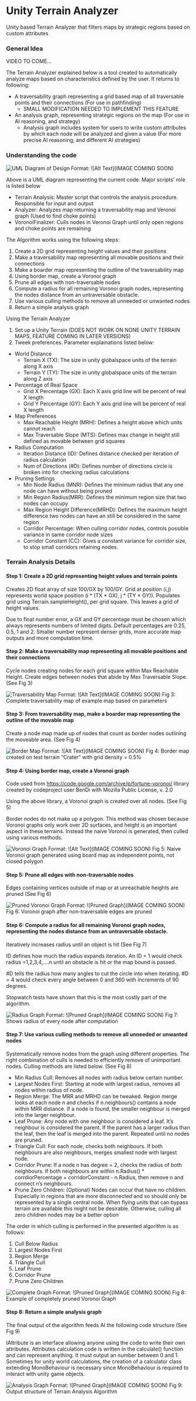 # Unity Terrain Analyzer
Unity based Terrain Analyzer that filters maps by strategic regions based on custom attributes 

### General Idea
VIDEO TO COME...

The Terrain Analyzer explained below is a tool created to automatically analyze maps based on characteristics defined by the user. It returns to following:
* A traversability graph representing a grid based map of all traversable points and their connections (For use in pathfinding)
  * SMALL MODIFICATION NEEDED TO IMPLEMENT THIS FEATURE
* An analysis graph, representing strategic regions on the map (For use in AI reasoning, and strategy)
  * Analysis graph includes system for users to write custom attributes by which each node will be analyzed and given a value (For more precise AI reasoning, and different AI strategies)
 
 
 
### Understanding the code
![UML Diagram of Design](/images/logo.png)
Format: ![Alt Text](IMAGE COMING SOON)


Above is a UML diagram representing the current code. Major scripts' role is listed below
* Terrain Analysis: Master script that controls the analysis procedure. Responsible for input and output
* Analyzer: Analyzes map returning a traversability map and Veronoi graph (Used to find choke points)
* VoronoiFinalizer: Culls nodes in Veronoi Graph until only open regions and choke points are remaining


The Algorithm works using the following steps:
1. Create a 2D grid representing height values and their positions
2. Make a traversability map representing all movable positions and their connections
3. Make a boarder map representing the outline of the traversability map
4. Using border map, create a Voronoi graph 
5. Prune all edges with non-traversable nodes
6. Compute a radius for all remaining Voronoi graph nodes, representing the nodes distance from an untraversable obstacle. 
7. Use various culling methods to remove all unneeded or unwanted nodes
8. Return a simple analysis graph


Using the Terrain Analyzer
1. Set up a Unity Terrain (DOES NOT WORK ON NONE UNITY TERRAIN MAPS, FEATURE COMING IN LATER VERSIONS)
2. Tweek preferences. Parameter explainations listed below:
  * World Distance
    * Terrain X (TX): The size in unity globalspace units of the terrain along X axis
    * Terrain Y (TY): The size in unity globalspace units of the terrain along Z axis
  * Percentage of Real Space
    * Grid X Percentage (GX): Each X axis grid line will be percent of real X length
    * Grid Y Percentage (GY): Each Y axis grid line will be percent of real X length
  * Map Preferences
    * Max Reachable Height (MRH): Defines a height above which units cannot reach
    * Max Traversable Slope (MTS): Defines max change in height still defined as movable between grid squares
  * Radius Computation
    * Iteration Distance (ID): Defines distance checked per iteration of radius calculation
    * Num of Directions (#D): Defines number of directions circle is broken into for checking radius calculations
  * Pruning Settings
    * Min Node Radius (MNR): Defines the minimum radius that any one node can have without being pruned
    * Min Region Radius(MRR): Defines the minimum region size that two nodes can occupy
    * Max Region Height Difference(MRHD): Defines the maximum height difference two nodes can have an still be considered in the same region
    * Corridor Percentage: When culling corridor nodes, controls possible variance in same corridor node sizes
    * Corridor Constant (CC): Gives a constant variance for corridor size, to stop small corridors retaining nodes. 



### Terrain Analysis Details


#### Step 1: Create a 2D grid representing height values and terrain points
Creates 2D float array of size 100/GX by 100/GY. Grid at position (i,j) represents world space position (i * (TX * GX), j * (TY * GY)). Populates grid using Terrain.sampleHeight(), per grid square. This leaves a grid of height values. 

Due to float number error, a GX and GY percentage must be chosen which always represents numbers of limited digits. Default percentages are 0.25, 0.5, 1 and 2. Smaller number represent denser grids, more accurate map outputs and more computation time. 


#### Step 2: Make a traversability map representing all movable positions and their connections
Cycle nodes creating nodes for each grid square within Max Reachable Height. Create edges between nodes that abide by Max Traversable Slope. (See Fig 3)

![Traversability Map](/images/logo.png)
Format: ![Alt Text](IMAGE COMING SOON)
Fig 3: Complete traversability map of example map based on parameters


#### Step 3: From traversability map, make a boarder map representing the outline of the movable map
Create a node map made up of nodes that count as border nodes outlining the moveable area. (See Fig 4)

![Border Map](/images/logo.png)
Format: ![Alt Text](IMAGE COMING SOON)
Fig 4: Border map created on test terrain “Crater” with grid density = 0.5%


#### Step 4: Using border map, create a Voronoi graph
Code used from https://code.google.com/archive/p/fortune-voronoi/ library created by codeproject user BenDi with Mozilla Public License, v. 2.0

Using the above library, a Voronoi graph is created over all nodes. (See Fig 5)

Border nodes do not make up a polygon. This method was chosen because Voronoi graphs only work over 2D surfaces, and height is an important aspect in these terrains. Instead the naive Voronoi is generated, then culled using various methods.

![Voronoi Graph](/images/logo.png)
Format: ![Alt Text](IMAGE COMING SOON)
Fig 5: Naive Voronoi graph generated using board map as independent points, not closed polygon


#### Step 5: Prune all edges with non-traversable nodes
Edges containing vertices outside of map or at unreachable heights are pruned (See Fig 6)

![Pruned Voronoi Graph](/images/logo.png)
Format: ![Pruned Graph](IMAGE COMING SOON)
Fig 6: Voronoi graph after non-traversable edges are pruned


#### Step 6: Compute a radius for all remaining Voronoi graph nodes, representing the nodes distance from an untraversable obstacle.
Iteratively increases radius until an object is hit (See Fig 7)

ID defines how much the radius expands iteration. An ID = 1 would check radius =1,2,3,4,....n until an obstacle is hit or the map bound is passed.

#D tells the radius how many angles to cut the circle into when iterating. #D = 4 would check every angle between 0 and 360 with increments of 90 degrees. 

Stopwatch tests have shown that this is the most costly part of the algorithm.

![Radius Graph](/images/logo.png)
Format: ![Pruned Graph](IMAGE COMING SOON)
Fig 7: Shows radius of every node after computation


#### Step 7: Use various culling methods to remove all unneeded or unwanted nodes
Systematically remove nodes from the graph using different properties. The right combination of culls is needed to efficiently remove of unimportant nodes. Culling methods are listed below. (See Fig 8)
  * Min Radius Cull: Removes all nodes with radius below certain number. 
  * Largest Nodes First: Starting at node with largest radius, removes all nodes within radius of node.
  * Region Merge: The MRR and MRHD can be tweaked. Region merge looks at each node n and checks if n.neighbours() contains a node within MRR distance. If a node is found, the smaller neighbour is merged into the larger neighbour. 
  * Leaf Prune: Any node with one neighbour is considered a leaf. It’s neighbour is considered the parent. If the parent has a larger radius than the leaf,  then the leaf is merged into the parent. Repeated until no nodes are pruned. 
  * Triangle Cull: For each node, checks both neighbours. If both neighbours are also neighbours, merges smallest node with largest node.
  * Corridor Prune: If a node n has degree = 2, checks the radius of both neighbours. If both neighbours are within n.Radius() * corrdiorPercentage + corridorConstant - n.Radius, then remove n and connect n’s neighbours.
  * Prune Zero Children: (Optional) Nodes can occur that have no children. Especially in regions that are more disconnected and so should only be represented by a single central node. When flying units that can bypass terrain are available this might not be desirable. Otherwise, culling all zero children nodes may be a better option

The order in which culling is performed in the presented algorithm is as follows:
1. Cull Below Radius
2. Largest Nodes First
3. Region Merge
4. Triangle Cull
5. Leaf Prune
6. Corridor Prune
7. Prune Zero Children

![Complete Graph](/images/logo.png)
Format: ![Pruned Graph](IMAGE COMING SOON)
Fig 8: Example of completely pruned Voronoi Graph


#### Step 8: Return a simple analysis graph
The final output of the algorithm feeds AI the following code structure (See Fig 9)

IAttribute is an interface allowing anyone using the code to write their own attributes. Attributes calculation code is written in the calculate() function and can represent anything. It must output an number between 0 and 1. Sometimes for unity world calculations, the creation of a calculator class extending MonoBehaviour is necessary since MonoBehaviour is required to interact with unity game objects. 

![Analysis Graph](/images/logo.png)
Format: ![Pruned Graph](IMAGE COMING SOON)
Fig 9: Output structure of Terrain Analysis Algorithm



